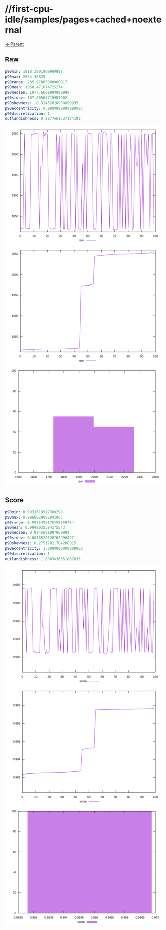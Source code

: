 
# //first-cpu-idle/samples/pages+cached+noexternal

[→ Parent](../..)


## Raw


```yaml
p90min: 1818.3901999999998
p90max: 2054.36825
p90range: 235.97805000000017
p90mean: 1950.471074725274
p90median: 1977.6609999999998
p90stdev: 107.80563715983902
p90skewness: -0.31452020950890935
p90eccentricity: 0.9999999999999997
p90discretization: 1
outlandishness: 0.9877661537174199

```

![PLOT: raw-values](./raw/values.svg)![PLOT: raw-sorted](./raw/sorted.svg)![PLOT: raw-histogram](./raw/histogram.svg)
## Score


```yaml
p90min: 0.9931619917360298
p90max: 0.9968029092942965
p90range: 0.0036409175582666764
p90mean: 0.9948035584175543
p90median: 0.9945691997069909
p90stdev: 0.0016528526762998497
p90skewness: 0.27517811784288815
p90eccentricity: 1.0000000000000002
p90discretization: 1
outlandishness: 1.0003636351867833

```

![PLOT: score-values](./score/values.svg)![PLOT: score-sorted](./score/sorted.svg)![PLOT: score-histogram](./score/histogram.svg)